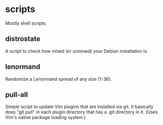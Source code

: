 # scripts

Mostly shell scripts.

## distrostate

A script to check how mixed (or unmixed) your Debian installation is.

## lenormand

Randomize a Lenormand spread of any size (1-36).

## pull-all

Simple script to update Vim plugins that are installed via git. It basically
does "git pull" in each plugin directory that has a .git directory in it.
(Uses Vim's native package loading system.)

